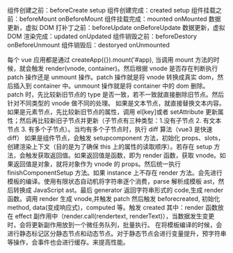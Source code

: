 组件创建之前：beforeCreate setup
组件创建完成：created setup
组件挂载之前：beforeMount onBeforeMount
组件挂载完成：mounted onMounted
数据更新，虚拟 DOM 打补丁之前：beforeUpdate onBeforeUpdate
数据更新，虚拟 DOM 渲染完成：updated onUpdated
组件销毁之前：beforeDestory onBeforeUnmount
组件销毁后：destoryed onUnmounted

每个 vue 应用都是通过 createApp({}).mount('#app), 当调用 mount 方法的时候，就会触发 render(vnode, container)。然后根据 vnode 是否存在判断执行 patch 操作还是 unmount 操作。patch 操作就是将 vnode 转换成真实 dom，然后插入到 container 中。unmount 操作就是将 container 中的 dom 删除。
patch 时，先比较新旧节点的 type 是否一致，若不一致就直接删除旧节点。然后针对不同类型的 vnode 做不同的处理。
如果是文本节点，就直接替换文本内容。
如果是元素节点，先比较新旧节点的属性，调用 el[key]或者 setAttribute 更新属性；然后再比较新旧子节点并更新（子节点有三种类型：1.没有子节点 2. 有文本节点 3. 有多个子节点）。当均有多个子节点时，执行 diff 算法（vue3 是快速 diff）
如果是组件节点，会触发 setupcomponent 方法，初始化 props、slots，创建渲染上下文（目的是为了确保 this 上的属性的读取顺序）。若存在 setup 方法，会触发获取返回值。如果返回值是函数，即为 render 函数，获取 vnode。如果返回值是对象，就将对象作为 vnode 的 props。然后统一执行 finishComponentSetup 方法。如果 instance 上不存在 render 方法。会先进行模板的编译。使用有限状态自动机将字符串逐个消费，parse 解析成模板 ast，然后转换成 JavaScript ast。最后 generator 返回字符串形式的 code,生成 render 函数。调用 render 生成 vnode,并触发 patch 然后触发 beforecreated, 初始化 method, data(变成响应式)，computed 等。触发 created 其中：render 函数放在 effect 副作用中（render.call(rendertext, renderText)），当数据发生变更时，会将更新副作用放到一个微任务队列，批量执行。
在将模板编译的时候，会进行静态标记区分静态节点和动态节点。对于静态节点会进行变量提升，预字符串等操作，会事件也会进行缓存。来提高性能。
